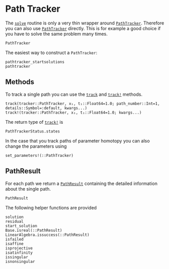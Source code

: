 # Path Tracker

The [`solve`](@ref) routine is only a very thin wrapper around [`PathTracker`](@ref).
Therefore you can also use [`PathTracker`](@ref) directly.
This is for example a good choice if you have to solve the same problem many times.

```@docs
PathTracker
```

The easiest way to construct a `PathTracker`:
```@docs
pathtracker_startsolutions
pathtracker
```


## Methods
To track a single path you can use the [`track`](@ref) and [`track!`](@ref) methods.
```@docs
track(tracker::PathTracker, x₁, t₁::Float64=1.0; path_number::Int=1, details::Symbol=:default, kwargs...)
track!(tracker::PathTracker, x₁, t₁::Float64=1.0; kwargs...)
```

The return type of [`track!`](@ref) is
```@docs
PathTrackerStatus.states
```

In the case that you track paths of parameter homotopy you can also change
the parameters using
```@docs
set_parameters!(::PathTracker)
```

## PathResult
For each path we return a [`PathResult`](@ref) containing the detailed information about
the single path.
```@docs
PathResult
```

The following helper functions are provided
```@docs
solution
residual
start_solution
Base.isreal(::PathResult)
LinearAlgebra.issuccess(::PathResult)
isfailed
isaffine
isprojective
isatinfinity
issingular
isnonsingular
```
